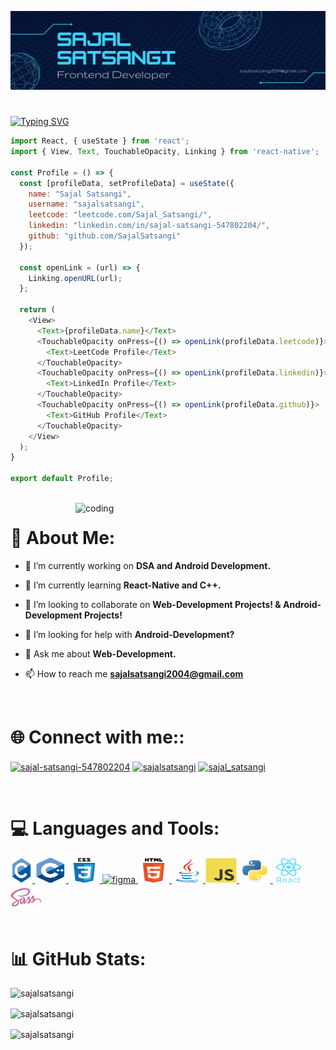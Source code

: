 ![logo](https://github.com/SajalSatsangi/SajalSatsangi/blob/main/sajal-banner.png)
<h1><span id="element"></span></h1>

[![Typing SVG](https://readme-typing-svg.herokuapp.com?font=Fira+Code&weight=500&size=30&duration=4000&pause=500&color=0E8515&width=700&height=70&lines=Hi+%F0%9F%91%8B%2C+I'm+Sajal+Satsangi;A+passionate+frontend+Web-developer+%F0%9F%98%83)](https://git.io/typing-svg)

```javascript
import React, { useState } from 'react';
import { View, Text, TouchableOpacity, Linking } from 'react-native';

const Profile = () => {
  const [profileData, setProfileData] = useState({
    name: "Sajal Satsangi",
    username: "sajalsatsangi",
    leetcode: "leetcode.com/Sajal_Satsangi/",
    linkedin: "linkedin.com/in/sajal-satsangi-547802204/",
    github: "github.com/SajalSatsangi"
  });

  const openLink = (url) => {
    Linking.openURL(url);
  };

  return (
    <View>
      <Text>{profileData.name}</Text>
      <TouchableOpacity onPress={() => openLink(profileData.leetcode)}>
        <Text>LeetCode Profile</Text>
      </TouchableOpacity>
      <TouchableOpacity onPress={() => openLink(profileData.linkedin)}>
        <Text>LinkedIn Profile</Text>
      </TouchableOpacity>
      <TouchableOpacity onPress={() => openLink(profileData.github)}>
        <Text>GitHub Profile</Text>
      </TouchableOpacity>
    </View>
  );
}

export default Profile;

```
<br/>

<img align="right" alt="coding" width="400" src="https://user-images.githubusercontent.com/55389276/140866485-8fb1c876-9a8f-4d6a-98dc-08c4981eaf70.gif">

# 💫 About Me:
- 🔭 I’m currently working on **DSA and Android Development.**

- 🌱 I’m currently learning **React-Native and C++.**

- 👯 I’m looking to collaborate on **Web-Development Projects! & Android-Development Projects!**

- 🤝 I’m looking for help with **Android-Development?**

- 💬 Ask me about **Web-Development.**

- 📫 How to reach me **sajalsatsangi2004@gmail.com**

<br/>

# 🌐 Connect with me::
<p align="left">
<a href="https://linkedin.com/in/sajal-satsangi-547802204" target="blank"><img align="center" src="https://raw.githubusercontent.com/rahuldkjain/github-profile-readme-generator/master/src/images/icons/Social/linked-in-alt.svg" alt="sajal-satsangi-547802204" height="30" width="40" /></a>
<a href="https://instagram.com/sajalsatsangi" target="blank"><img align="center" src="https://raw.githubusercontent.com/rahuldkjain/github-profile-readme-generator/master/src/images/icons/Social/instagram.svg" alt="sajalsatsangi" height="30" width="40" /></a>
<a href="https://www.leetcode.com/sajal_satsangi" target="blank"><img align="center" src="https://raw.githubusercontent.com/rahuldkjain/github-profile-readme-generator/master/src/images/icons/Social/leet-code.svg" alt="sajal_satsangi" height="30" width="40" /></a>
</p>

<br/>

# 💻 Languages and Tools:
<p align="left"> <a href="https://www.cprogramming.com/" target="_blank" rel="noreferrer"> <img src="https://raw.githubusercontent.com/devicons/devicon/master/icons/c/c-original.svg" alt="c" width="35" height="40"/> </a> <a href="https://www.w3schools.com/cpp/" target="_blank" rel="noreferrer"> <img src="https://raw.githubusercontent.com/devicons/devicon/master/icons/cplusplus/cplusplus-original.svg" alt="cplusplus" width="50" height="40"/> </a> <a href="https://www.w3schools.com/css/" target="_blank" rel="noreferrer"> <img src="https://raw.githubusercontent.com/devicons/devicon/master/icons/css3/css3-original-wordmark.svg" alt="css3" width="50" height="40"/> </a> <a href="https://www.figma.com/" target="_blank" rel="noreferrer"> <img src="https://www.vectorlogo.zone/logos/figma/figma-icon.svg" alt="figma" width="50" height="40"/> </a> <a href="https://www.w3.org/html/" target="_blank" rel="noreferrer"> <img src="https://raw.githubusercontent.com/devicons/devicon/master/icons/html5/html5-original-wordmark.svg" alt="html5" width="50" height="40"/> </a> <a href="https://www.java.com" target="_blank" rel="noreferrer"> <img src="https://raw.githubusercontent.com/devicons/devicon/master/icons/java/java-original.svg" alt="java" width="50" height="40"/> </a> <a href="https://developer.mozilla.org/en-US/docs/Web/JavaScript" target="_blank" rel="noreferrer"> <img src="https://raw.githubusercontent.com/devicons/devicon/master/icons/javascript/javascript-original.svg" alt="javascript" width="50" height="40"/> </a> <a href="https://www.python.org" target="_blank" rel="noreferrer"> <img src="https://raw.githubusercontent.com/devicons/devicon/master/icons/python/python-original.svg" alt="python" width="50" height="40"/> </a> <a href="https://reactjs.org/" target="_blank" rel="noreferrer"> <img src="https://raw.githubusercontent.com/devicons/devicon/master/icons/react/react-original-wordmark.svg" alt="react" width="50" height="40"/> </a><a> <img src="https://raw.githubusercontent.com/devicons/devicon/master/icons/sass/sass-original.svg" alt="sass" width="50" height="40"/> </a>

<br/>
<br/>

# 📊 GitHub Stats:
<p align="left">
  <img src="https://github-readme-stats.vercel.app/api/top-langs/?username=sajalsatsangi&show_icons=true&locale=en&layout=compact&theme=dark" alt="sajalsatsangi" />
</p>

<p><img align="center" src="https://github-readme-stats.vercel.app/api?username=sajalsatsangi&show_icons=true&locale=en&layout=compact&theme=dark" alt="sajalsatsangi" /></p>

<p><img align="center" src="https://github-readme-streak-stats.herokuapp.com/?user=sajalsatsangi&theme=dark" alt="sajalsatsangi" /></p>
